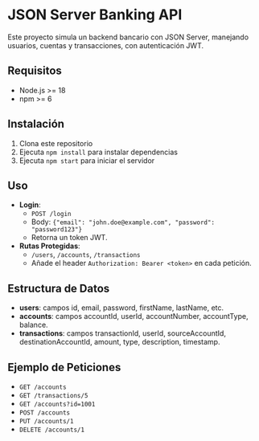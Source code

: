 # JSON Server Banking API

Este proyecto simula un backend bancario con JSON Server, manejando usuarios, cuentas y transacciones, con autenticación JWT.

## Requisitos
- Node.js >= 18
- npm >= 6

## Instalación
1. Clona este repositorio
2. Ejecuta `npm install` para instalar dependencias
3. Ejecuta `npm start` para iniciar el servidor

## Uso
- **Login**: 
  - `POST /login`
  - Body: `{"email": "john.doe@example.com", "password": "password123"}`
  - Retorna un token JWT.
- **Rutas Protegidas**:
  - `/users`, `/accounts`, `/transactions`
  - Añade el header `Authorization: Bearer <token>` en cada petición.

## Estructura de Datos
- **users**: campos id, email, password, firstName, lastName, etc.
- **accounts**: campos accountId, userId, accountNumber, accountType, balance.
- **transactions**: campos transactionId, userId, sourceAccountId, destinationAccountId, amount, type, description, timestamp.

## Ejemplo de Peticiones
- `GET /accounts`
- `GET /transactions/5`
- `GET /accounts?id=1001`
- `POST /accounts`
- `PUT /accounts/1`
- `DELETE /accounts/1`
